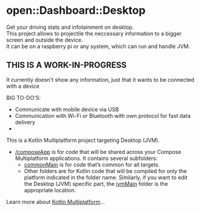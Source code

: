 # open::Dashboard::Desktop

Get your driving stats and infotainment on desktop.       
This project allows to projectile the neccessary information to a bigger screen and outside the device.        
It can be on a raspberry pi or any system, which can run and handle JVM.

## THIS IS A WORK-IN-PROGRESS

It currently doesn't show any information, just that it wants to be connected with a device


BIG TO-DO'S:
- Communicate with mobile device via USB
- Communication with Wi-Fi or Bluetooth with own protocol for fast data delivery
- 

This is a Kotlin Multiplatform project targeting Desktop (JVM).

* [/composeApp](./composeApp/src) is for code that will be shared across your Compose Multiplatform applications.
  It contains several subfolders:
  - [commonMain](./composeApp/src/commonMain/kotlin) is for code that’s common for all targets.
  - Other folders are for Kotlin code that will be compiled for only the platform indicated in the folder name.
    Similarly, if you want to edit the Desktop (JVM) specific part, the [jvmMain](./composeApp/src/jvmMain/kotlin)
    folder is the appropriate location.


Learn more about [Kotlin Multiplatform](https://www.jetbrains.com/help/kotlin-multiplatform-dev/get-started.html)…

